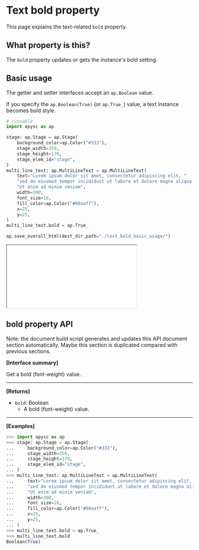 # Text bold property

This page explains the text-related `bold` property.

## What property is this?

The `bold` property updates or gets the instance's bold setting.

## Basic usage

The getter and setter interfaces accept an `ap.Boolean` value.

If you specify the `ap.Boolean(True)` (or `ap.True_`) value, a text instance becomes bold style.

```py
# runnable
import apysc as ap

stage: ap.Stage = ap.Stage(
    background_color=ap.Color("#333"),
    stage_width=350,
    stage_height=170,
    stage_elem_id="stage",
)
multi_line_text: ap.MultiLineText = ap.MultiLineText(
    text="Lorem ipsum dolor sit amet, consectetur adipiscing elit, "
    "sed do eiusmod tempor incididunt ut labore et dolore magna aliqua. "
    "Ut enim ad minim veniam",
    width=300,
    font_size=16,
    fill_color=ap.Color("#00aaff"),
    x=25,
    y=25,
)
multi_line_text.bold = ap.True_

ap.save_overall_html(dest_dir_path="./text_bold_basic_usage/")
```

<iframe src="static/text_bold_basic_usage/index.html" width="350" height="170"></iframe>

## bold property API

<!-- Docstring: apysc._display.text_bold_css_mixin.TextBoldCssMixIn.bold -->

<span class="inconspicuous-txt">Note: the document build script generates and updates this API document section automatically. Maybe this section is duplicated compared with previous sections.</span>

**[Interface summary]**

Get a bold (font-weight) value.<hr>

**[Returns]**

- `bold`: Boolean
  - A bold (font-weight) value.

<hr>

**[Examples]**

```py
>>> import apysc as ap
>>> stage: ap.Stage = ap.Stage(
...     background_color=ap.Color("#333"),
...     stage_width=350,
...     stage_height=170,
...     stage_elem_id="stage",
... )
>>> multi_line_text: ap.MultiLineText = ap.MultiLineText(
...     text="Lorem ipsum dolor sit amet, consectetur adipiscing elit, "
...     "sed do eiusmod tempor incididunt ut labore et dolore magna aliqua. "
...     "Ut enim ad minim veniam",
...     width=300,
...     font_size=16,
...     fill_color=ap.Color("#00aaff"),
...     x=25,
...     y=25,
... )
>>> multi_line_text.bold = ap.True_
>>> multi_line_text.bold
Boolean(True)
```
